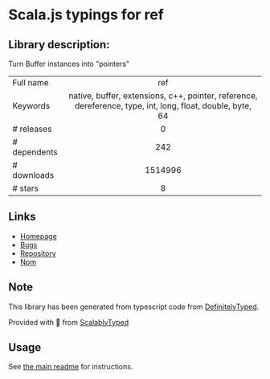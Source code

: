 
# Scala.js typings for ref


## Library description:
Turn Buffer instances into "pointers"

|                    |                 |
| ------------------ | :-------------: |
| Full name          | ref |
| Keywords           | native, buffer, extensions, c++, pointer, reference, dereference, type, int, long, float, double, byte, 64 |
| # releases         | 0 |
| # dependents       | 242 |
| # downloads        | 1514996 |
| # stars            | 8 |

## Links
- [Homepage](https://github.com/TooTallNate/ref#readme)
- [Bugs](https://github.com/TooTallNate/ref/issues)
- [Repository](https://github.com/TooTallNate/ref)
- [Npm](https://www.npmjs.com/package/ref)
    


## Note
This library has been generated from typescript code from [DefinitelyTyped](https://definitelytyped.org).

Provided with :purple_heart: from [ScalablyTyped](https://github.com/oyvindberg/ScalablyTyped)

## Usage
See [the main readme](../../readme.md) for instructions.



